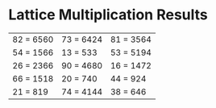 # Lattice Multiplication Results

|   |   |   |
|---|---|---|
| 82 = 6560 | 73 = 6424 | 81 = 3564 |
| 54 = 1566 | 13 = 533 | 53 = 5194 |
| 26 = 2366 | 90 = 4680 | 16 = 1472 |
| 66 = 1518 | 20 = 740 | 44 = 924 |
| 21 = 819 | 74 = 4144 | 38 = 646 |
